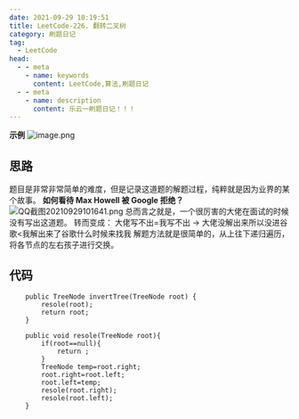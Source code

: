```yaml
---
date: 2021-09-29 10:19:51
title: LeetCode-226. 翻转二叉树
category: 刷题日记
tag:
  - LeetCode
head:
  - - meta
    - name: keywords
      content: LeetCode,算法,刷题日记
  - - meta
    - name: description
      content: 乐云一刷题日记！！！
---
```

**示例**
![image.png](https://www.leyuna.xyz/image/2021-09-29/image.png)

## 思路
题目是非常非常简单的难度，但是记录这道题的解题过程，纯粹就是因为业界的某个故事。
**如何看待 Max Howell 被 Google 拒绝？**
![QQ截图20210929101641.png](https://www.leyuna.xyz/image/2021-09-29/QQ截图20210929101641.png)
总而言之就是，一个很厉害的大佬在面试的时候没有写出这道题。
转而变成： 大佬写不出=我写不出 -> 大佬没解出来所以没进谷歌<我解出来了谷歌什么时候来找我
解题方法就是很简单的，从上往下递归遍历，将各节点的左右孩子进行交换。

## 代码
```
    public TreeNode invertTree(TreeNode root) {
        resole(root);
        return root;
    }

    public void resole(TreeNode root){
        if(root==null){
            return ;
        }
        TreeNode temp=root.right;
        root.right=root.left;
        root.left=temp;
        resole(root.right);
        resole(root.left);
    }
```
